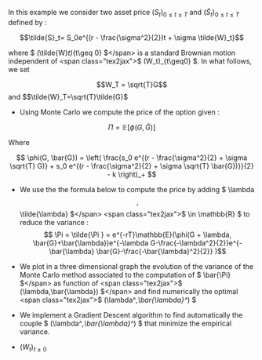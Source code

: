 In this example we consider two asset price <span class="tex2jax">$(S_t)_{0 \leq t \leq T}$</span> and <span class="tex2jax">$(\tilde{S}_t)_{0 \leq t \leq T}$</span> defined by :

$$\tilde{S}_t= S_0e^{(r - \frac{\sigma^2}{2})t + \sigma \tilde{W}_t}$$

where <span class="tex2jax">$ (\tilde{W}_t)_{t\geq 0} $</span> is a standard Brownian motion independent of <span class="tex2jax">$ (W_t)_{t\geq0} $</span>. In what follows, we set

$$W_T = \sqrt{T}G$$ and $$\tilde{W}_T=\sqrt{T}\tilde{G}$</span>

- Using Monte Carlo we compute the price of the option given :

$$ \Pi = \mathbb{E}[\phi(G,\tilde{G})]  $$

Where

$$
\phi(G, \bar{G}) = \left( \frac{s_0 e^{(r - \frac{\sigma^2}{2} + \sigma \sqrt{T} G)} + s_0 e^{(r - \frac{\sigma^2}{2} + \sigma \sqrt{T} \bar{G})}}{2} - k \right)_+
$$ 

- We use the the formula below to compute the price by adding <span class="tex2jax">$ \lambda$$, $$\tilde{\lambda} $</span> <span class="tex2jax">$ \in \mathbb{R}  $</span> to reduce the variance :
$$ \Pi = \tilde{\Pi } = e^{-rT}\mathbb{E}(\phi(G + \lambda, \bar{G}+\bar{\lambda})e^{-\lambda G-\frac{-\lambda^2}{2}}e^{-\bar{\lambda} \bar{G}-\frac{-\bar{\lambda}^2}{2}} )$$

- We plot in a three dimensional graph the evolution of the variance of the Monte Carlo method associated to the computation of <span class="tex2jax">$ \bar{\Pi} $</span> as function of <span class="tex2jax">$ (\lambda,\bar{\lambda}) $</span> and find numerically the optimal <span class="tex2jax">$ (\lambda^*,\bar{\lambda}^*) $</span>

- We implement a Gradient Descent algorithm to find automatically the couple <span class="tex2jax">$ (\lambda^*,\bar{\lambda}^*) $</span> that minimize the empirical variance.

- <span class="tex2jax">$(W_t)_{t \geq 0 }$</span>
